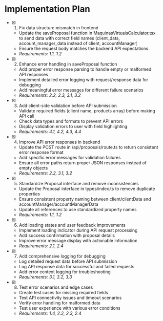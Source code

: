 # Implementation Plan

- [x] 1. Fix data structure mismatch in frontend
  - Update the saveProposal function in MaquinasVirtuaisCalculator.tsx to send data with correct field names (client_data, account_manager_data instead of client, accountManager)
  - Ensure the request body matches the backend API expectations
  - _Requirements: 1.1, 1.2_

- [x] 2. Enhance error handling in saveProposal function
  - Add proper error response parsing to handle empty or malformed API responses
  - Implement detailed error logging with request/response data for debugging
  - Add meaningful error messages for different failure scenarios
  - _Requirements: 2.2, 2.3, 3.1, 3.2_

- [x] 3. Add client-side validation before API submission
  - Validate required fields (client name, products array) before making API call
  - Check data types and formats to prevent API errors
  - Display validation errors to user with field highlighting
  - _Requirements: 4.1, 4.2, 4.3, 4.4_

- [x] 4. Improve API error responses in backend
  - Update the POST route in /api/proposals/route.ts to return consistent error response format
  - Add specific error messages for validation failures
  - Ensure all error paths return proper JSON responses instead of empty objects
  - _Requirements: 2.2, 3.1, 3.2_

- [x] 5. Standardize Proposal interface and remove inconsistencies
  - Update the Proposal interface in types/index.ts to remove duplicate properties
  - Ensure consistent property naming between client/clientData and accountManager/accountManagerData
  - Update all references to use standardized property names
  - _Requirements: 1.1, 1.2_

- [x] 6. Add loading states and user feedback improvements
  - Implement loading indicator during API request processing
  - Add success confirmation with proposal details
  - Improve error message display with actionable information
  - _Requirements: 2.1, 2.4_

- [x] 7. Add comprehensive logging for debugging
  - Log detailed request data before API submission
  - Log API response data for successful and failed requests
  - Add error context logging for troubleshooting
  - _Requirements: 3.1, 3.2, 3.3_

- [x] 8. Test error scenarios and edge cases
  - Create test cases for missing required fields
  - Test API connectivity issues and timeout scenarios
  - Verify error handling for malformed data
  - Test user experience with various error conditions
  - _Requirements: 1.4, 2.2, 2.3, 2.4_